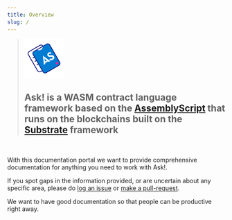 ```yaml
---
title: Overview
slug: /
---
```


<blockquote>
    <img src="./img/logo.svg" className="asklogo" height="90" />
    <h2>
        Ask! is a WASM contract language framework based on the <a href="https://github.com/AssemblyScript/assemblyscript">AssemblyScript</a> that runs on the blockchains built on the <a href="https://github.com/paritytech/substrate">Substrate</a> framework
    </h2>
</blockquote>
<br/>

With this documentation portal we want to provide comprehensive documentation for anything you need to work with Ask!.

If you spot gaps in the information provided, or are uncertain about any specific area, please do [log an issue](https://github.com/ask-lang/ask-docs/issues) or [make a pull-request](https://github.com/ask-lang/ask-docs/pulls).

We want to have good documentation so that people can be productive right away.
